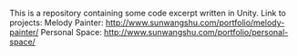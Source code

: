 This is a repository containing some code excerpt written in Unity.
Link to projects: 
Melody Painter: http://www.sunwangshu.com/portfolio/melody-painter/
Personal Space: http://www.sunwangshu.com/portfolio/personal-space/
